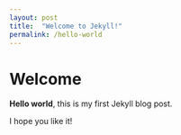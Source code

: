 ```yaml
---
layout: post
title:  "Welcome to Jekyll!"
permalink: /hello-world
---
```


# Welcome

**Hello world**, this is my first Jekyll blog post.

I hope you like it!
